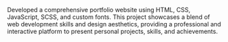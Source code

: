 Developed a comprehensive portfolio website using HTML, CSS, JavaScript, SCSS, and custom fonts. This project showcases a blend of web development skills and design aesthetics, providing a professional and interactive platform to present personal projects, skills, and achievements.
